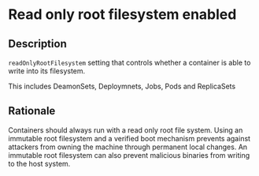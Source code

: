 # Read only root filesystem enabled

## Description

`readOnlyRootFilesystem` setting that controls whether a container is able to write into its filesystem.

This includes DeamonSets, Deploymnets, Jobs, Pods and ReplicaSets

## Rationale


Containers should always run with a read only root file system. Using an immutable root filesystem and a verified boot mechanism prevents against attackers from owning the machine through permanent local changes. An immutable root filesystem can also prevent malicious binaries from writing to the host system.
